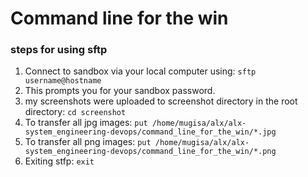 # Command line for the win

### steps for using sftp
1. Connect to sandbox via your local computer using: `sftp username@hostname`
2. This prompts you for your sandbox password.
3. my screenshots were uploaded to screenshot directory in the root directory: `cd screenshot`
4. To transfer all jpg images: `put /home/mugisa/alx/alx-system_engineering-devops/command_line_for_the_win/*.jpg`
5. To transfer all png images: `put /home/mugisa/alx/alx-system_engineering-devops/command_line_for_the_win/*.png`
6. Exiting stfp: `exit`
